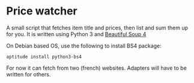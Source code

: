 # Price watcher

A small script that fetches item title and prices, then list and sum them up for you. It is written using Python 3 and [Beautiful Soup 4](http://www.crummy.com/software/BeautifulSoup/)

On Debian based OS, use the following to install BS4 package:
```
aptitude install python3-bs4
```

For now it can fetch from two (french) websites. Adapters will have to be written for others.
